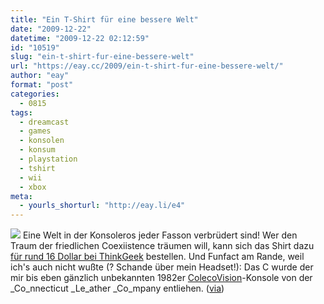 ```yaml
---
title: "Ein T-Shirt für eine bessere Welt"
date: "2009-12-22"
datetime: "2009-12-22 02:12:59"
id: "10519"
slug: "ein-t-shirt-fur-eine-bessere-welt"
url: "https://eay.cc/2009/ein-t-shirt-fur-eine-bessere-welt/"
author: "eay"
format: "post"
categories:
  - 0815
tags:
  - dreamcast
  - games
  - konsolen
  - konsum
  - playstation
  - tshirt
  - wii
  - xbox
meta:
  - yourls_shorturl: "http://eay.li/e4"
---
```


![](https://eay.cc/uploads/2009/coexiist.jpg) Eine Welt in der Konsoleros jeder Fasson verbrüdert sind! Wer den Traum der friedlichen Coexiistence träumen will, kann sich das Shirt dazu [für rund 16 Dollar bei ThinkGeek](http://www.thinkgeek.com/tshirts-apparel/unisex/gaming/d028/) bestellen. Und Funfact am Rande, weil ich's auch nicht wußte (? Schande über mein Headset!): Das C wurde der mir bis eben gänzlich unbekannten 1982er [ColecoVision](http://de.wikipedia.org/wiki/ColecoVision)\-Konsole von der _Co_nnecticut _Le_ather _Co_mpany entliehen. ([via](http://onipepper.de/2009/12/21/coexist-ein-t-shirt-geschaffen-sie-alle-zu-einen/))

